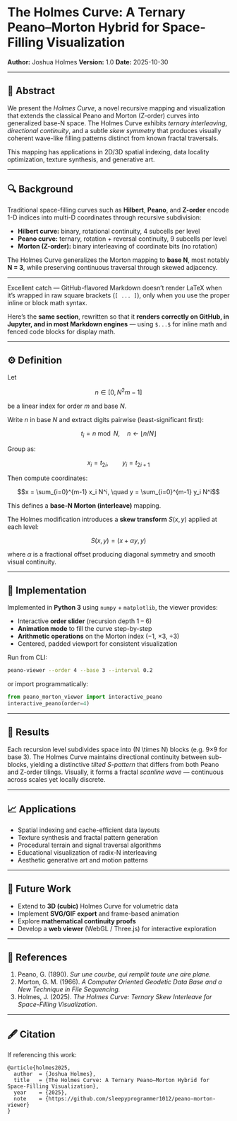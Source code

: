 <!-- ============================================================
#  Peano–Morton Interactive Viewer (Holmes Curve Visualization)
#  Copyright (c) 2025 Joshua Holmes
#  All rights reserved.
#
#  License:
#    - Free for personal, educational, and research use.
#    - Commercial use requires an explicit license agreement.
#
#  Description:
#    Interactive Python tool for exploring Peano–Morton interleaving
#    and the Holmes Curve, a ternary skewed space-filling traversal.
#
#  Author: Joshua Holmes
#  Repository: https://github.com/<your-github-handle>/peano-morton-viewer
-->

# The Holmes Curve: A Ternary Peano–Morton Hybrid for Space-Filling Visualization

**Author:** Joshua Holmes
**Version:** 1.0
**Date:** 2025-10-30

---

## 🧩 Abstract

We present the *Holmes Curve*, a novel recursive mapping and visualization that extends the classical Peano and Morton (Z-order) curves into generalized base-N space.
The Holmes Curve exhibits *ternary interleaving*, *directional continuity*, and a subtle *skew symmetry* that produces visually coherent wave-like filling patterns distinct from known fractal traversals.

This mapping has applications in 2D/3D spatial indexing, data locality optimization, texture synthesis, and generative art.

---

## 🔍 Background

Traditional space-filling curves such as **Hilbert**, **Peano**, and **Z-order** encode 1-D indices into multi-D coordinates through recursive subdivision:

* **Hilbert curve:** binary, rotational continuity, 4 subcells per level
* **Peano curve:** ternary, rotation + reversal continuity, 9 subcells per level
* **Morton (Z-order):** binary interleaving of coordinate bits (no rotation)

The Holmes Curve generalizes the Morton mapping to **base N**, most notably **N = 3**, while preserving continuous traversal through skewed adjacency.

---

Excellent catch — GitHub-flavored Markdown doesn’t render LaTeX when it’s wrapped in raw square brackets (`[ ... ]`), only when you use the proper inline or block math syntax.

Here’s the **same section**, rewritten so that it **renders correctly on GitHub, in Jupyter, and in most Markdown engines** — using `$...$` for inline math and fenced code blocks for display math.

---

## ⚙️ Definition

Let
```math
n∈[0,N^2m−1]
```
be a linear index for order *m* and base *N*.


Write *n* in base *N* and extract digits pairwise (least-significant first):

```math
t_i = n \bmod N, \quad n \leftarrow \lfloor n / N \rfloor
```

Group as:

```math
x_i = t_{2i}, \qquad y_i = t_{2i+1}
```

Then compute coordinates:

```math
x = \sum_{i=0}^{m-1} x_i N^i, \quad
y = \sum_{i=0}^{m-1} y_i N^i
```

This defines a **base-N Morton (interleave)** mapping.

The Holmes modification introduces a **skew transform** $S(x,y)$ applied at each level:

```math
S(x, y) = (x + \alpha y,\, y)
```

where $\alpha$ is a fractional offset producing diagonal symmetry and smooth visual continuity.

---

## 🧠 Implementation

Implemented in **Python 3** using `numpy` + `matplotlib`, the viewer provides:

* Interactive **order slider** (recursion depth 1 – 6)
* **Animation mode** to fill the curve step-by-step
* **Arithmetic operations** on the Morton index (−1, ×3, ÷3)
* Centered, padded viewport for consistent visualization

Run from CLI:

```bash
peano-viewer --order 4 --base 3 --interval 0.2
```

or import programmatically:

```python
from peano_morton_viewer import interactive_peano
interactive_peano(order=4)
```

---

## 🎨 Results

Each recursion level subdivides space into (N \times N) blocks (e.g. 9×9 for base 3).
The Holmes Curve maintains directional continuity between sub-blocks, yielding a distinctive *tilted S-pattern* that differs from both Peano and Z-order tilings.
Visually, it forms a fractal *scanline wave* — continuous across scales yet locally discrete.

---

## 📈 Applications

* Spatial indexing and cache-efficient data layouts
* Texture synthesis and fractal pattern generation
* Procedural terrain and signal traversal algorithms
* Educational visualization of radix-N interleaving
* Aesthetic generative art and motion patterns

---

## 🚀 Future Work

* Extend to **3D (cubic)** Holmes Curve for volumetric data
* Implement **SVG/GIF export** and frame-based animation
* Explore **mathematical continuity proofs**
* Develop a **web viewer** (WebGL / Three.js) for interactive exploration

---

## 🧾 References

1. Peano, G. (1890). *Sur une courbe, qui remplit toute une aire plane.*
2. Morton, G. M. (1966). *A Computer Oriented Geodetic Data Base and a New Technique in File Sequencing.*
3. Holmes, J. (2025). *The Holmes Curve: Ternary Skew Interleave for Space-Filling Visualization.*

---

## 🖋 Citation

If referencing this work:

```
@article{holmes2025,
  author  = {Joshua Holmes},
  title   = {The Holmes Curve: A Ternary Peano–Morton Hybrid for Space-Filling Visualization},
  year    = {2025},
  note    = {https://github.com/sleepyprogrammer1012/peano-morton-viewer}
}
```
